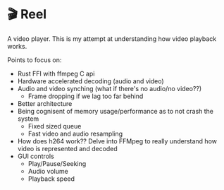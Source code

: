# 🎬 Reel

A video player. This is my attempt at understanding how video
playback works.

Points to focus on:
- Rust FFI with ffmpeg C api
- Hardware accelerated decoding (audio and video)
- Audio and video synching (what if there's no audio/no video??)
    - Frame dropping if we lag too far behind
- Better architecture
- Being cognisent of memory usage/performance as to not crash the system
    - Fixed sized queue
    - Fast video and audio resampling
- How does h264 work?? Delve into FFMpeg to really understand how video is
  represented and decoded
- GUI controls
    - Play/Pause/Seeking
    - Audio volume
    - Playback speed
